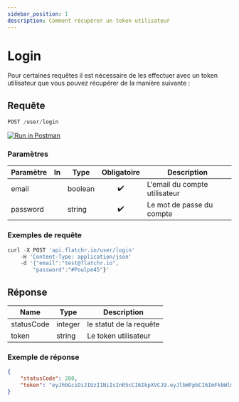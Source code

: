 ```yaml
---
sidebar_position: 1
description: Comment récupérer un token utilisateur
---
```



# Login

Pour certaines requêtes il est nécessaire de les effectuer avec un token utilisateur que vous pouvez récupérer de la manière suivante : 


## Requête


```jsx
POST /user/login
```
[![Run in Postman](https://run.pstmn.io/button.svg)](https://god.gw.postman.com/run-collection/18861404-2bd60cea-6942-4809-83e7-e8869748aa62?action=collection%2Ffork&collection-url=entityId%3D18861404-2bd60cea-6942-4809-83e7-e8869748aa62%26entityType%3Dcollection%26workspaceId%3D9ab396af-18af-4f93-809c-cddd2fbd1422)


### Paramètres
|Paramètre|In|Type|Obligatoire|Description|
|---|---|---|---|---|
email||boolean|<center>✔️</center>|L'email du compte utilisateur
password||string|<center>✔️</center>|Le mot de passe du compte



### Exemples de requête


```jsx title="Requête cURL"
curl -X POST 'api.flatchr.io/user/login' 
    -H 'Content-Type: application/json' 
    -d '{"email":"test@flatchr.io",
        "password":"#Poulpe45"}'
```



## Réponse
|Name|Type|Description|
|---|---|---|
statusCode|integer|le statut de la requête|
token|string|Le token utilisateur|

### Exemple de réponse

```json
{
    "statusCode": 200,
    "token": "eyJhbGciOiJIUzI1NiIsInR5cCI6IkpXVCJ9.eyJlbWFpbCI6ImFkbWlmQGZsYXRjaHIuaW8iLCKpYXQiOjE2NDQ8NDkxNjQsImV4cCI6MTY0NTM4MTE2NH0.yfbr7HQjx90eZdXr9gEQ7FfqQoV4Lm53oZDhC0DMmMU"
}
```
